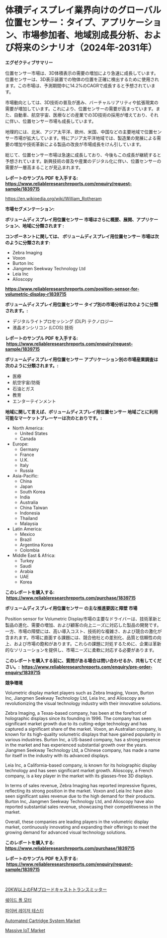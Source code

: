<p><h1>体積ディスプレイ業界向けのグローバル位置センサー：タイプ、アプリケーション、市場参加者、地域別成長分析、および将来のシナリオ（2024年-2031年）</h1></p><p><strong>エグゼクティブサマリー</strong></p>
<p><p>位置センサー市場は、3D体積表示の需要の増加により急速に成長しています。位置センサーは、3D表示装置での物体の位置を正確に検出するために使用されます。この市場は、予測期間中に14.2%のCAGRで成長すると予想されています。</p><p>市場動向としては、3D技術の普及が進み、バーチャルリアリティや拡張現実の需要が増加しています。これにより、位置センサーの需要が高まっています。また、自動車、航空宇宙、医療などの産業での3D技術の採用が増えており、それに伴い、位置センサー市場も成長しています。</p><p>地理的には、北米、アジア太平洋、欧州、米国、中国などの主要地域で位置センサー市場が拡大しています。特にアジア太平洋地域では、製造業の発展による需要の増加や技術革新による製品の改良が市場成長をけん引しています。</p><p>総じて、位置センサー市場は急速に成長しており、今後もこの成長が継続すると予想されています。新興技術の普及や産業のデジタル化に伴い、位置センサーの需要が一層高まることが見込まれます。</p></p>
<p><strong>レポートのサンプル PDF を入手する: <a href="https://www.reliableresearchreports.com/enquiry/request-sample/1839715">https://www.reliableresearchreports.com/enquiry/request-sample/1839715</a></strong></p>
<p><a href="https://en.wikipedia.org/wiki/William_Rotheram">https://en.wikipedia.org/wiki/William_Rotheram</a></p>
<p><strong>市場セグメンテーション:</strong></p>
<p><strong> ボリュームディスプレイ用位置センサー 市場はさらに概要、展開、アプリケーション、地域に分類されます :</strong></p>
<p><strong>コンポーネントに関しては、 ボリュームディスプレイ用位置センサー 市場は次のように分類されます: &nbsp;</strong></p>
<p><ul><li>Zebra Imaging</li><li>Voxon</li><li>Burton Inc</li><li>Jiangmen Seekway Technology Ltd</li><li>Leia Inc</li><li>Alioscopy</li></ul></p>
<p><strong><a href="https://www.reliableresearchreports.com/position-sensor-for-volumetric-display-r1839715">https://www.reliableresearchreports.com/position-sensor-for-volumetric-display-r1839715</a></strong></p>
<p><strong> ボリュームディスプレイ用位置センサー タイプ別の市場分析は次のように分類されます。:</strong></p>
<p><ul><li>デジタルライトプロセッシング (DLP) テクノロジー</li><li>液晶オンシリコン (LCOS) 技術</li></ul></p>
<p><strong>レポートのサンプル PDF を入手する: &nbsp;<a href="https://www.reliableresearchreports.com/enquiry/request-sample/1839715">https://www.reliableresearchreports.com/enquiry/request-sample/1839715</a></strong></p>
<p><strong> ボリュームディスプレイ用位置センサー アプリケーション別の市場産業調査は次のように分類されます。:</strong></p>
<p><ul><li>医療</li><li>航空宇宙/防衛</li><li>石油とガス</li><li>教育</li><li>エンターテインメント</li></ul></p>
<p><strong>地域に関して言えば、ボリュームディスプレイ用位置センサー 地域ごとに利用可能なマーケットプレーヤーは次のとおりです。:</strong></p>
<p><ul>
    <li>
        North America:
        <ul>
            <li>United States</li>
            <li>Canada</li>
        </ul>
    </li>
    <li>
        Europe:
        <ul>
            <li>Germany</li>
            <li>France</li>
            <li>U.K.</li>
            <li>Italy</li>
            <li>Russia</li>
        </ul>
    </li>
    <li>
        Asia-Pacific:
        <ul>
            <li>China</li>
            <li>Japan</li>
            <li>South Korea</li>
            <li>India</li>
            <li>Australia</li>
            <li>China Taiwan</li>
            <li>Indonesia</li>
            <li>Thailand</li>
            <li>Malaysia</li>
        </ul>
    </li>
    <li>
        Latin America:
        <ul>
            <li>Mexico</li>
            <li>Brazil</li>
            <li>Argentina Korea</li>
            <li>Colombia</li>
        </ul>
    </li>
    <li>
        Middle East & Africa:
        <ul>
            <li>Turkey</li>
            <li>Saudi</li>
            <li>Arabia</li>
            <li>UAE</li>
            <li>Korea</li>
        </ul>
    </li>
    </ul></p>
<p><strong>このレポートを購入する: &nbsp;<a href="https://www.reliableresearchreports.com/purchase/1839715">https://www.reliableresearchreports.com/purchase/1839715</a></strong></p>
<p><strong>ボリュームディスプレイ用位置センサー の主な推進要因と障壁 市場</strong></p>
<p><p>Position sensor for Volumetric Display市場の主要なドライバーは、技術革新と製品の進化、需要の増加、および顧客の向上ニーズに対応した製品の開発です。一方、市場の障壁には、高い導入コスト、技術的な複雑さ、および競合の激化が含まれます。市場に直面する課題には、競合他社との差別化、品質と信頼性の向上、および市場の飽和があります。これらの課題に対処するために、企業は革新的なソリューションを提供し、市場ニーズに柔軟に対応する必要があります。</p></p>
<p><strong>このレポートを購入する前に、質問がある場合は問い合わせるか、共有してください。:&nbsp; <a href="https://www.reliableresearchreports.com/enquiry/pre-order-enquiry/1839715">https://www.reliableresearchreports.com/enquiry/pre-order-enquiry/1839715</a></strong></p>
<p><strong>競争環境</strong></p>
<p><p>Volumetric display market players such as Zebra Imaging, Voxon, Burton Inc, Jiangmen Seekway Technology Ltd, Leia Inc, and Alioscopy are revolutionizing the visual technology industry with their innovative solutions.</p><p>Zebra Imaging, a Texas-based company, has been at the forefront of holographic displays since its founding in 1996. The company has seen significant market growth due to its cutting-edge technology and has captured a significant share of the market. Voxon, an Australian company, is known for its high-quality volumetric displays that have gained popularity in various industries. Burton Inc, a US-based company, has a strong presence in the market and has experienced substantial growth over the years. Jiangmen Seekway Technology Ltd, a Chinese company, has made a name for itself in the industry with its advanced displays.</p><p>Leia Inc, a California-based company, is known for its holographic display technology and has seen significant market growth. Alioscopy, a French company, is a key player in the market with its glasses-free 3D displays.</p><p>In terms of sales revenue, Zebra Imaging has reported impressive figures, reflecting its strong position in the market. Voxon and Leia Inc have also seen significant sales revenue due to the high demand for their products. Burton Inc, Jiangmen Seekway Technology Ltd, and Alioscopy have also reported substantial sales revenue, showcasing their competitiveness in the market.</p><p>Overall, these companies are leading players in the volumetric display market, continuously innovating and expanding their offerings to meet the growing demand for advanced visual technology solutions.</p></p>
<p><strong>このレポートを購入する: &nbsp; <a href="https://www.reliableresearchreports.com/purchase/1839715">https://www.reliableresearchreports.com/purchase/1839715</a></strong></p>
<p><strong>レポートのサンプル PDF を入手する: &nbsp;<a href="https://www.reliableresearchreports.com/enquiry/request-sample/1839715">https://www.reliableresearchreports.com/enquiry/request-sample/1839715</a></strong><strong></strong></p>
<p>&nbsp;</p>
<p><p><a href="https://github.com/schmahlson/Market-Research-Report-List-2/blob/main/9356615105423.md">20KW以上のFMブロードキャストトランスミッター</a></p><p><a href="https://github.com/Nicolasrown5/Market-Research-Report-List-1/blob/main/9305520122657.md">쉐이드 폴 모터</a></p><p><a href="https://github.com/shampaakter36/Market-Research-Report-List-1/blob/main/6144597122658.md">파이버 레이저 테스터</a></p><p><a href="https://github.com/luckyshygirl/Market-Research-Report-List-5/blob/main/automated-cartridge-system-market.md">Automated Cartridge System Market</a></p><p><a href="https://github.com/nusratjahan12006/Market-Research-Report-List-1/blob/main/massive-iot-market.md">Massive IoT Market</a></p></p>